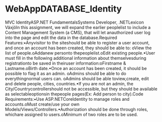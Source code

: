 # WebAppDATABASE_Identity
MVC IdentityASP.NET FundamentalsSystems Developer, .NETLexicon VäxjöIn this assignment, we will expand the earlier peoplelist to include a Content Management System (a CMS), that will let anauthorized user log into the page and edit the data in the database.Required Features:•Anyvisitor to the siteshould be able to register a user account, and once an account has been created, they should be able to: oView the list of people.oAddanew personto thepeoplelist.oEdit existing people.•User must fill in the following additional information about themselvesduring registrationto be saved in theiruser information:oFirstname & Lastname.oBirth date.•Once an account has been created, it should be possible to flag it as an admin. oAdmins should be able to do everythingnormal users can. oAdmins should be able toview,create, edit and delete people, cities, countries.•If you are not an admin, the City/Countrycontrollershould not be accessible, but they should be available as selectableoptionsin thepeople pages(Ex: Add person to city).Code Requirements:•Use ASP.NETCoreIdentity to manage roles and accounts.oMust create/use your own Models/Views/Controllers.•Authorization should be done through roles, whichare assigned to users.oMinimum of two roles are to be used.
